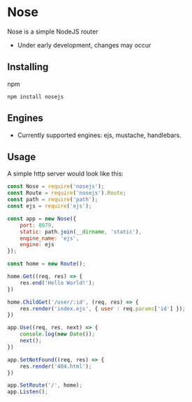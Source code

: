 # Nose
Nose is a simple NodeJS router
* Under early development, changes may occur

## Installing
npm
```
npm install nosejs
```

## Engines
* Currently supported engines: ejs, mustache, handlebars.

## Usage
A simple http server would look like this:
```js
const Nose = require('nosejs');
const Route = require('nosejs').Route;
const path = require('path');
const ejs = require('ejs');

const app = new Nose({
    port: 8079,
    static: path.join(__dirname, 'static'),
    engine_name: 'ejs',
    engine: ejs
});

const home = new Route();

home.Get((req, res) => {
    res.end('Hello World!');
})

home.ChildGet('/user/:id', (req, res) => {
    res.render('index.ejs', { user : req.params['id'] });
})

app.Use((req, res, next) => {
    console.log(new Date());
    next();
})

app.SetNotFound((req, res) => {
    res.render('404.html');
})

app.SetRoute('/', home);
app.Listen();
```